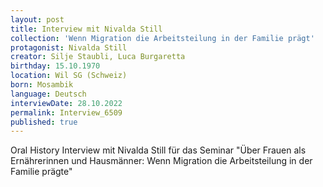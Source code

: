 ```yaml
---
layout: post
title: Interview mit Nivalda Still
collection: 'Wenn Migration die Arbeitsteilung in der Familie prägt'
protagonist: Nivalda Still
creator: Silje Staubli, Luca Burgaretta
birthday: 15.10.1970
location: Wil SG (Schweiz)
born: Mosambik
language: Deutsch
interviewDate: 28.10.2022
permalink: Interview_6509
published: true
---
```

Oral History Interview mit Nivalda Still für das Seminar "Über Frauen als Ernährerinnen und Hausmänner: Wenn Migration die Arbeitsteilung in der Familie prägte"